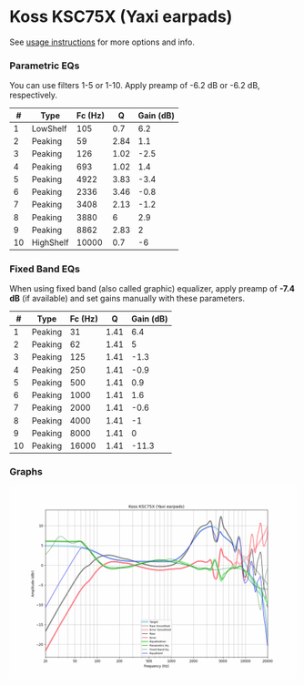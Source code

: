 # Koss KSC75X (Yaxi earpads)
See [usage instructions](https://github.com/jaakkopasanen/AutoEq#usage) for more options and info.

### Parametric EQs
You can use filters 1-5 or 1-10. Apply preamp of -6.2 dB or -6.2 dB, respectively.

|   # | Type      |   Fc (Hz) |    Q |   Gain (dB) |
|-----|-----------|-----------|------|-------------|
|   1 | LowShelf  |       105 | 0.7  |         6.2 |
|   2 | Peaking   |        59 | 2.84 |         1.1 |
|   3 | Peaking   |       126 | 1.02 |        -2.5 |
|   4 | Peaking   |       693 | 1.02 |         1.4 |
|   5 | Peaking   |      4922 | 3.83 |        -3.4 |
|   6 | Peaking   |      2336 | 3.46 |        -0.8 |
|   7 | Peaking   |      3408 | 2.13 |        -1.2 |
|   8 | Peaking   |      3880 | 6    |         2.9 |
|   9 | Peaking   |      8862 | 2.83 |         2   |
|  10 | HighShelf |     10000 | 0.7  |        -6   |

### Fixed Band EQs
When using fixed band (also called graphic) equalizer, apply preamp of **-7.4 dB** (if available) and set gains manually with these parameters.

|   # | Type    |   Fc (Hz) |    Q |   Gain (dB) |
|-----|---------|-----------|------|-------------|
|   1 | Peaking |        31 | 1.41 |         6.4 |
|   2 | Peaking |        62 | 1.41 |         5   |
|   3 | Peaking |       125 | 1.41 |        -1.3 |
|   4 | Peaking |       250 | 1.41 |        -0.9 |
|   5 | Peaking |       500 | 1.41 |         0.9 |
|   6 | Peaking |      1000 | 1.41 |         1.6 |
|   7 | Peaking |      2000 | 1.41 |        -0.6 |
|   8 | Peaking |      4000 | 1.41 |        -1   |
|   9 | Peaking |      8000 | 1.41 |         0   |
|  10 | Peaking |     16000 | 1.41 |       -11.3 |

### Graphs
![](./Koss%20KSC75X%20(Yaxi%20earpads).png)
